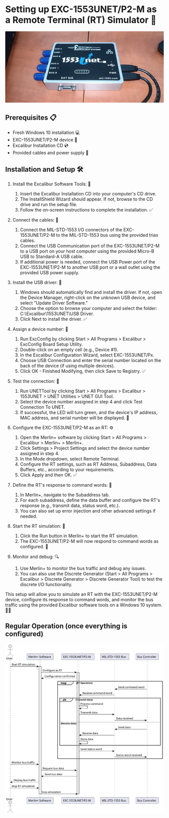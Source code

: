 # Setting up EXC-1553UNET/P2-M as a Remote Terminal (RT) Simulator 🚀

![The Device](./device_image.jpeg)

## Prerequisites 📋
- Fresh Windows 10 installation 💻
- EXC-1553UNET/P2-M device 🔧
- Excalibur Installation CD 💿
- Provided cables and power supply 🔌

## Installation and Setup 🛠️

1. Install the Excalibur Software Tools: 💾
   1. Insert the Excalibur Installation CD into your computer's CD drive.
   2. The InstallShield Wizard should appear. If not, browse to the CD drive and run the setup file.
   3. Follow the on-screen instructions to complete the installation. ✅

2. Connect the cables: 🔗
   1. Connect the MIL-STD-1553 I/O connectors of the EXC-1553UNET/P2-M to the MIL-STD-1553 bus using the provided triax cables.
   2. Connect the USB Communication port of the EXC-1553UNET/P2-M to a USB port on your host computer using the provided Micro-B USB to Standard-A USB cable.
   3. If additional power is needed, connect the USB Power port of the EXC-1553UNET/P2-M to another USB port or a wall outlet using the provided USB power supply.

3. Install the USB driver: 🚗
   1. Windows should automatically find and install the driver. If not, open the Device Manager, right-click on the unknown USB device, and select "Update Driver Software."
   2. Choose the option to browse your computer and select the folder: C:\Excalibur\1553UNET\USB Driver.
   3. Click Next to install the driver. ✅

4. Assign a device number: 🔢
   1. Run ExcConfig by clicking Start > All Programs > Excalibur > ExcConfig Board Setup Utility.
   2. Double-click on an empty cell (e.g., Device #1).
   3. In the Excalibur Configuration Wizard, select EXC-1553UNET/Px.
   4. Choose USB Connection and enter the serial number located on the back of the device (if using multiple devices).
   5. Click OK - Finished Modifying, then click Save to Registry. ✅

5. Test the connection: 🔌
   1. Run UNETTool by clicking Start > All Programs > Excalibur > 1553UNET > UNET Utilities > UNET GUI Tool.
   2. Select the device number assigned in step 4 and click Test Connection To UNET.
   3. If successful, the LED will turn green, and the device's IP address, MAC address, and serial number will be displayed. 🎉

6. Configure the EXC-1553UNET/P2-M as an RT: ⚙️
   1. Open the Merlin+ software by clicking Start > All Programs > Excalibur > Merlin+ > Merlin+.
   2. Click Settings > Project Settings and select the device number assigned in step 4.
   3. In the Mode dropdown, select Remote Terminal.
   4. Configure the RT settings, such as RT Address, Subaddress, Data Buffers, etc., according to your requirements.
   5. Click Apply and then OK. ✅

7. Define the RT's response to command words: 💬
   1. In Merlin+, navigate to the Subaddress tab.
   2. For each subaddress, define the data buffer and configure the RT's response (e.g., transmit data, status word, etc.).
   3. You can also set up error injection and other advanced settings if needed.

8. Start the RT simulation: 🏁
   1. Click the Run button in Merlin+ to start the RT simulation.
   2. The EXC-1553UNET/P2-M will now respond to command words as configured. 🎉

9. Monitor and debug: 🔍
   1. Use Merlin+ to monitor the bus traffic and debug any issues.
   2. You can also use the Discrete Generator (Start > All Programs > Excalibur > Discrete Generator > Discrete Generator Tool) to test the discrete I/O functionality.

This setup will allow you to simulate an RT with the EXC-1553UNET/P2-M device, configure its response to command words, and monitor the bus traffic using the provided Excalibur software tools on a Windows 10 system. 🚀✨

## Regular Operation (once everything is configured)

![Sequence diagram SVG](./operation_sequence_diagram.svg)
